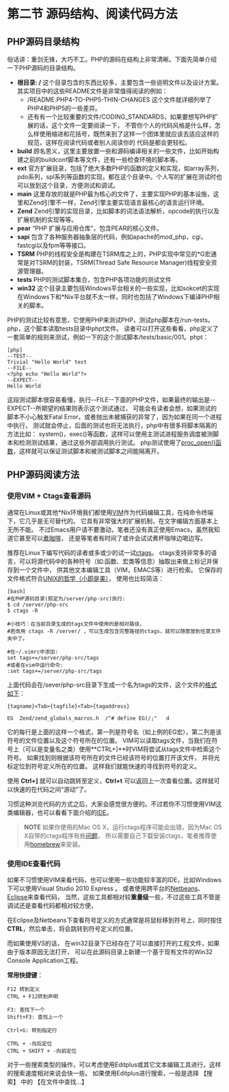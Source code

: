 # 第二节 源码结构、阅读代码方法

## PHP源码目录结构
  俗话讲：重剑无锋，大巧不工。PHP的源码在结构上非常清晰。下面先简单介绍一下PHP源码的目录结构。

* **根目录: /** 这个目录包含的东西比较多，主要包含一些说明文件以及设计方案。 其实项目中的这些README文件是非常值得阅读的例如：
	- /README.PHP4-TO-PHP5-THIN-CHANGES 这个文件就详细列举了PHP4和PHP5的一些差异。
	- 还有有一个比较重要的文件/CODING_STANDARDS，如果要想写PHP扩展的话，这个文件一定要阅读一下，
		不管你个人的代码风格是什么样，怎么样使用缩进和花括号，既然来到了这样一个团体里就应该去适应这样的规范，这样在阅读代码或者别人阅读你的
		代码是都会更轻松。
* **build** 顾名思义，这里主要放置一些和源码编译相关的一些文件，比如开始构建之前的buildconf脚本等文件，还有一些检查环境的脚本等。
* **ext**   官方扩展目录，包括了绝大多数PHP的函数的定义和实现，如array系列，pdo系列，spl系列等函数的实现，都在这个目录中。个人写的扩展在测试时也可以放到这个目录，方便测试和调试。
* **main**  这里存放的就是PHP最为核心的文件了，主要实现PHP的基本设施，这里和Zend引擎不一样，Zend引擎主要实现语言最核心的语言运行环境。
* **Zend**  Zend引擎的实现目录，比如脚本的词法语法解析，opcode的执行以及扩展机制的实现等等。
* **pear**  “PHP 扩展与应用仓库”，包含PEAR的核心文件。
* **sapi**  包含了各种服务器抽象层的代码，例如apache的mod_php，cgi，fastcgi以及fpm等等接口。
* **TSRM**  PHP的线程安全是构建在TSRM库之上的，PHP实现中常见的\*G宏通常是对TSRM的封装，TSRM(Thread Safe Resource Manager)线程安全资源管理器。
* **tests**  PHP的测试脚本集合，包含PHP各项功能的测试文件
* **win32**  这个目录主要包括Windows平台相关的一些实现，比如sokcet的实现在Windows下和\*Nix平台就不太一样，同时也包括了Windows下编译PHP相关的脚本。 

PHP的测试比较有意思，它使用PHP来测试PHP，测试php脚本在/run-tests。php，这个脚本读取tests目录中phpt文件。
读者可以打开这些看看，php定义了一套简单的规则来测试，例如一下的这个测试脚本/tests/basic/001。phpt：

	[php]
	--TEST--
	Trivial "Hello World" test
	--FILE--
	<?php echo "Hello World"?>
	--EXPECT--
	Hello World

这段测试脚本很容易看懂，执行--FILE--下面的PHP文件，如果最终的输出是--EXPECT--所期望的结果则表示这个测试通过，
可能会有读者会想，如果测试的脚本不小心触发Fatal Error，或者抛出未被捕获的异常了，因为如果在同一个进程中执行，
测试就会停止，后面的测试也将无法执行，php中有很多将脚本隔离的方法比如：
system()，exec()等函数，这样可以使用主测试进程服务调度被测脚本和检测测试结果，通过这些外部调用执行测试。
php测试使用了[proc_open()函数](http://www.php.net/manual/en/function.proc-open.php)，这样就可以保证测试脚本和被测试脚本之间能隔离开。


## PHP源码阅读方法
### 使用VIM + Ctags查看源码
通常在Linux或其他\*Nix环境我们都使用[VIM](http://www.vim.org/)作为代码编辑工具，在纯命令终端下，它几乎是无可替代的。
它具有非常强大的扩展机制，在文字编辑方面基本上无所不能。
不过Emacs用户请不要激动，笔者还没有真正使用Emacs，虽然我知道它甚至可以[煮咖啡](http://people.ku.edu/~syliu/shredderyin/emacs_power.html)，
还是等笔者有时间了或许会试试煮杯咖啡边喝边写。

推荐在Linux下编写代码的读者或多或少的试一试[ctags](http://ctags.sourceforge.net/)。
ctags支持非常多的语言，可以将源代码中的各种符号（如:函数、宏类等信息）抽取出来做上标记并保存到一个文件中，
供其他文本编辑工具（VIM，EMACS等）进行检索。
它保存的文件格式符合[UNIX的哲学（小即是美）](http://zh.wikipedia.org/zh/Unix%E5%93%B2%E5%AD%A6)，
使用也比较简洁：

    [bash]
    #在PHP源码目录(假定为/server/php-src)执行:
    $ cd /server/php-src
    $ ctags -R

	#小技巧：在当前目录生成的tags文件中使用的是相对路径，
	#若改用 ctags -R /server/ ，可以生成包含完整路径的ctags，就可以随意放到任意文件夹中了。 

    #在~/.vimrc中添加:
    set tags+=/server/php-src/tags
    #或者在vim中运行命令:
    :set tags+=/server/php-src/tags

上面代码会在/sever/php-src目录下生成一个名为tags的文件，这个文件的[格式如下](http://ctags.sourceforge.net/FORMAT)：

	{tagname}<Tab>{tagfile}<Tab>{tagaddress}

	EG  Zend/zend_globals_macros.h  /^# define EG(/;"   d

它的每行是上面的这样一个格式，第一列是符号名（如上例的EG宏），第二列是该符号的文件位置以及这个符号所在的位置。
VIM可以读取tags文件，当我们在符号上（可以是变量名之类）使用**CTRL+]**时VIM将尝试从tags文件中检索这个符号。
如果找到则根据该符号所在的文件已经该符号的位置打开该文件，
并将光标定位到符号定义所在的位置。 这样我们就能快速的寻找到符号的定义。

使用 **Ctrl+]** 就可以自动跳转至定义，**Ctrl+t** 可以返回上一次查看位置。这样就可以快速的在代码之间“游动”了。

习惯这种浏览代码的方式之后，大家会感觉很方便的。不过若你不习惯使用VIM这类编辑器，也可以看看下面介绍的[IDE](http://zh.wikipedia.org/wiki/%E9%9B%86%E6%88%90%E5%BC%80%E5%8F%91%E7%8E%AF%E5%A2%83)。

>**NOTE**
>如果你使用的Mac OS X，运行ctags程序可能会出错，因为Mac OS X自带的ctags程序有些[问题](http://adamyoung.net/Exuberant-Ctags-OS-X)，
>所以需要自己下载安装ctags，笔者推荐使用[homebrew](https://github.com/mxcl/homebrew)来安装。


### 使用IDE查看代码
如果不习惯使用VIM来看代码，也可以使用一些功能较丰富的IDE，比如Windows下可以使用Visual Studio 2010 Express 。
或者使用跨平台的[Netbeans](http://www.netbeans.org/)、[Eclipse](http://www.eclipse.org/)来查看代码，
当然，这些工具都相对较**重量级**一些，不过这些工具不管是调试还是查看代码都相对较方便，

在Eclipse及Netbeans下查看符号定义的方式通常是将鼠标移到符号上，同时按住**CTRL**，然后单击，将会跳转到符号定义的位置。

而如果使用VS的话， 在win32目录下已经存在了可以直接打开的工程文件，如果由于版本原因无法打开，
可以在此源码目录上新建一个基于现有文件的Win32 Console Application工程。

**常用快捷键**：

    F12 转到定义
    CTRL + F12转到声明

    F3: 查找下一个
    Shift+F3: 查找上一个

    Ctrl+G: 转到指定行

    CTRL + -向后定位
    CTRL + SHIFT + -向前定位

对于一些搜索类型的操作，可以考虑使用Editplus或其它文本编辑工具进行，这样的搜索速度相对来说会快一些。 
如果使用Editplus进行搜索，一般是选择 【搜索】 中的 【在文件中查找...】

